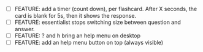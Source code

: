 
-  [ ] FEATURE: add a timer (count down), per flashcard. After X seconds, the
   card is blank for 5s, then it shows the response.
-  [ ] FEATURE: essentialist stops switching size between question and answer.
-  [ ] FEATURE: ? and h bring an help menu on desktop
-  [ ] FEATURE: add an help menu button on top (always visible)
